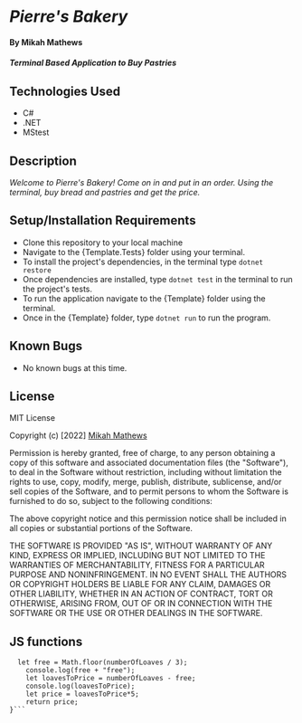# _Pierre's Bakery_

#### By Mikah Mathews
#### _Terminal Based Application to Buy Pastries_

## Technologies Used
* C#
* .NET
* MStest

## Description

_Welcome to Pierre's Bakery! Come on in and put in an order. Using the terminal, buy bread and pastries and get the price._

## Setup/Installation Requirements

* Clone this repository to your local machine
* Navigate to the {Template.Tests} folder using your terminal.
* To install the project's dependencies, in the terminal type ```dotnet restore```
* Once dependencies are installed, type ```dotnet test``` in the terminal to run the project's tests.
* To run the application navigate to the {Template} folder using the terminal.
* Once in the {Template} folder, type ```dotnet run``` to run the program.

## Known Bugs

* No known bugs at this time.

## License

MIT License

Copyright (c) [2022] [Mikah Mathews](https://github.com/mikah-mathews) 

Permission is hereby granted, free of charge, to any person obtaining a copy
of this software and associated documentation files (the "Software"), to deal
in the Software without restriction, including without limitation the rights
to use, copy, modify, merge, publish, distribute, sublicense, and/or sell
copies of the Software, and to permit persons to whom the Software is
furnished to do so, subject to the following conditions:

The above copyright notice and this permission notice shall be included in all
copies or substantial portions of the Software.

THE SOFTWARE IS PROVIDED "AS IS", WITHOUT WARRANTY OF ANY KIND, EXPRESS OR
IMPLIED, INCLUDING BUT NOT LIMITED TO THE WARRANTIES OF MERCHANTABILITY,
FITNESS FOR A PARTICULAR PURPOSE AND NONINFRINGEMENT. IN NO EVENT SHALL THE
AUTHORS OR COPYRIGHT HOLDERS BE LIABLE FOR ANY CLAIM, DAMAGES OR OTHER
LIABILITY, WHETHER IN AN ACTION OF CONTRACT, TORT OR OTHERWISE, ARISING FROM,
OUT OF OR IN CONNECTION WITH THE SOFTWARE OR THE USE OR OTHER DEALINGS IN THE
SOFTWARE.

## JS functions
```loafCount = function(numberOfLoaves){
  let free = Math.floor(numberOfLoaves / 3);
    console.log(free + "free");
    let loavesToPrice = numberOfLoaves - free;
    console.log(loavesToPrice);
    let price = loavesToPrice*5;
    return price;
}```